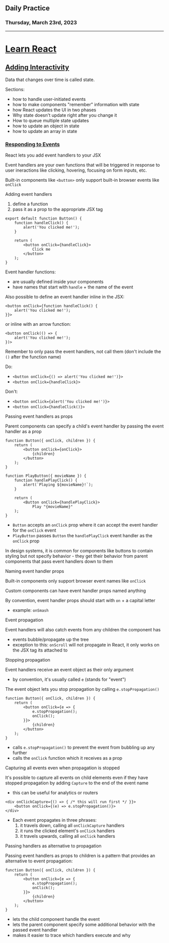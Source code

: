 ## Daily Practice
### Thursday, March 23rd, 2023
---


# [Learn React](https://react.dev/learn)  


## [Adding Interactivity](https://react.dev/learn/adding-interactivity)

Data that changes over time is called state.

Sections:  
- how to handle user-initiated events
- how to make components "remember" information with state
- how React updates the UI in two phases
- Why state doesn't update right after you change it
- How to queue multiple state updates
- how to update an object in state
- how to update an array in state


### [Responding to Events](https://react.dev/learn/responding-to-events)

React lets you add event handlers to your JSX

Event handlers are your own functions that will be triggered in response to user ineractions like clicking, hovering, focusing on form inputs, etc.

Built-in components like `<button>` only support built-in browser events like `onClick`

Adding event handlers

1. define a function
2. pass it as a prop to the appropriate JSX tag

```
export default function Button() {
    function handleClick() {
        alert('You clicked me!');
    }

    return (
        <button onClick={handleClick}>
            Click me
        </button>
    );
}
```

Event handler functions:
- are usually defined inside your components
- have names that start with `handle` + the name of the event

Also possible to define an event handler inline in the JSX:

```
<button onClick={function handleClick() {
    alert('You clicked me!');
}}>
```

or inline with an arrow function:

```
<button onClick(() => {
    alert('You clicked me!');
})>
```

Remember to only pass the event handlers, not call them (don't include the `()` after the function name)

Do:
- `<button onClick={() => alert('You clicked me!')}>`
- `<button onClick={handleClick}>`

Don't:
- `<button onClick={alert('You clicked me!')}>`  
- `<button onClick={handleClick()}>`


Passing event handlers as props

Parent components can specify a child's event handler by passing the event handler as a prop
```
function Button({ onClick, children }) {
    return (
        <button onClick={onClick}>
            {children}
        </button>
    );
}

function PlayButton({ movieName }) {
    function handlePlayClick() {
        alert(`Playing ${movieName}!`);
    }

    return (
        <Button onClick={handlePlayClick}>
            Play "{movieName}"
    );
}
```
- `Button` accepts an `onClick` prop where it can accept the event handler for the `onClick` event
- `PlayButton` passes `Button` the `handlePlayClick` event handler as the `onClick` prop

In design systems, it is common for components like buttons to contain styling but not specify behavior - they get their behavior from parent components that pass event handlers down to them


Naming event handler props

Built-in components only support browser event names like `onClick`

Custom components can have event handler props named anything

By convention, event handler props should start with `on` + a capital letter
- example: `onSmash`


Event propagation

Event handlers will also catch events from any children the component has
- events bubble/propagate up the tree
- exception to this: `onScroll` will not propagate in React, it only works on the JSX tag its attached to


Stopping propagation

Event handlers receive an event object as their only argument
- by convention, it's usually called `e` (stands for "event")

The event object lets you stop propagation by calling `e.stopPropagation()`

```
function Button({ onClick, children }) {
    return (
        <button onClick={e => {
            e.stopPropagation();
            onClick();
        }}>
            {children}
        </button>
    );
}
```
- calls `e.stopPropagation()` to prevent the event from bubbling up any further
- calls the `onClick` function which it receives as a prop


Capturing all events even when propagation is stopped

It's possible to capture all events on child elements even if they have stopped propagation by adding `Capture` to the end of the event name
- this can be useful for analytics or routers

```
<div onClickCapture={() => { /* this will run first */ }}>
    <button onClick={(e) => e.stopPropagation()}>
</div>
```
- Each event propagates in three phrases:
    1. it travels down, calling all `onClickCapture` handlers
    2. it runs the clicked element's `onClick` handlers
    3. it travels upwards, calling all `onClick` handlers


Passing handlers as alternative to propagation

Passing event handlers as props to children is a pattern that provides an alternative to event propagation:
```
function Button({ onClick, children }) {
    return (
        <button onClick={e => {
            e.stopPropagation();
            onClick();
        }}>
            {children}
        </button>
    );
}
```
- lets the child component handle the event
- lets the parent component specify some additional behavior with the passed event handler
- makes it easier to trace which handlers execute and why
